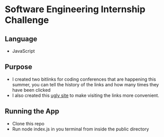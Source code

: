 # Software Engineering Internship Challenge
## Language
- JavaScript

## Purpose
- I created two bitlinks for coding conferences that are happening this summer, you can tell the history of the links and how many times they have been clicked
- I also created this [ugly site](https://coding-conferences.firebaseapp.com/) to make visiting the links more convenient.

## Running the App
- Clone this repo
- Run node index.js in you terminal from inside the public directory
